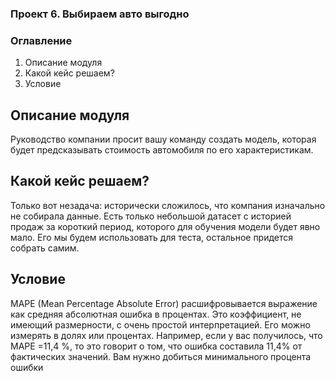 ### Проект 6. Выбираем авто выгодно
### Оглавление
1. Описание модуля
2. Какой кейс решаем?
3. Условие

##  Описание модуля

Руководство компании просит вашу команду создать модель, которая будет предсказывать стоимость автомобиля по его характеристикам.

## Какой кейс решаем?
Только вот незадача: исторически сложилось, что компания изначально не собирала данные. Есть только небольшой датасет с историей продаж за короткий период, которого для обучения модели будет явно мало. Его мы будем использовать для теста, остальное придется собрать самим.
## Условие
MAPE  (Mean Percentage Absolute Error) расшифровывается выражение как средняя абсолютная ошибка в процентах.
Это коэффициент, не имеющий размерности, с очень простой интерпретацией. Его можно измерять в долях или процентах. Например, если у вас получилось, что MAPE =11,4 %, то это говорит о том, что ошибка составила 11,4% от фактических значений. Вам нужно добиться минимального процента ошибки

